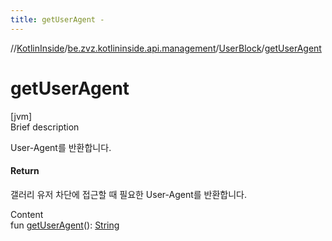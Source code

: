 ```yaml
---
title: getUserAgent -
---
```

//[KotlinInside](../../index.md)/[be.zvz.kotlininside.api.management](../index.md)/[UserBlock](index.md)/[getUserAgent](get-user-agent.md)



# getUserAgent  
[jvm]  
Brief description  


User-Agent를 반환합니다.



#### Return  


갤러리 유저 차단에 접근할 때 필요한 User-Agent를 반환합니다.

  
Content  
fun [getUserAgent](get-user-agent.md)(): [String](https://kotlinlang.org/api/latest/jvm/stdlib/kotlin/-string/index.html)  



